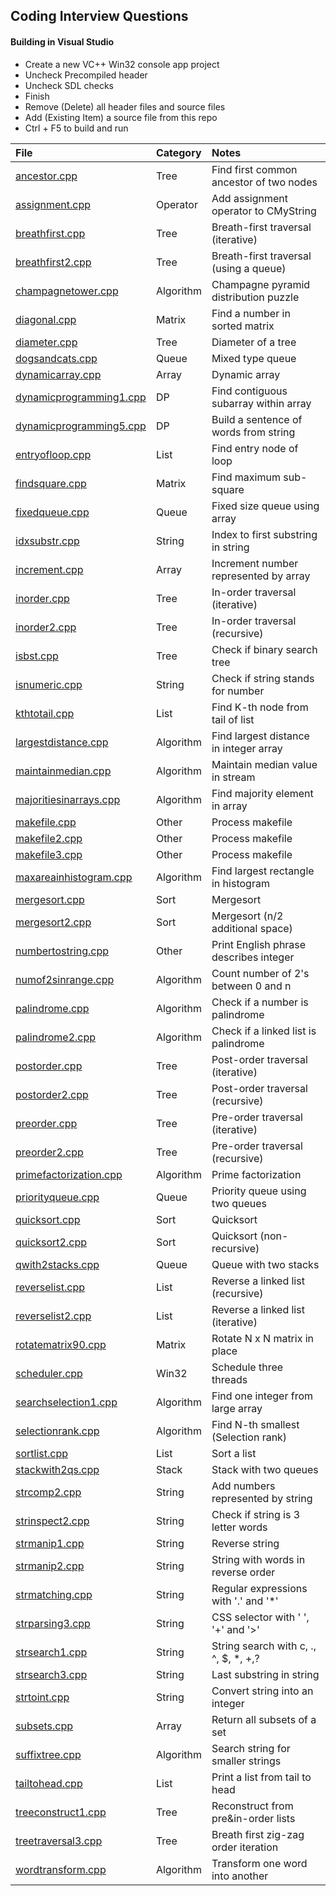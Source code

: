 ## Coding Interview Questions

#### Building in Visual Studio
- Create a new VC++ Win32 console app project
- Uncheck Precompiled header
- Uncheck SDL checks
- Finish
- Remove (Delete) all header files and source files
- Add (Existing Item) a source file from this repo
- Ctrl + F5 to build and run

File | Category | Notes
:--- | :------- | :----
[ancestor.cpp](src/ancestor.cpp) | Tree | Find first common ancestor of two nodes
[assignment.cpp](src/assignment.cpp) | Operator | Add assignment operator to CMyString
[breathfirst.cpp](src/breathfirst.cpp) | Tree | Breath-first traversal (iterative)
[breathfirst2.cpp](src/breathfirst2.cpp) | Tree | Breath-first traversal (using a queue)
[champagnetower.cpp](src/champagnetower.cpp) | Algorithm | Champagne pyramid distribution puzzle
[diagonal.cpp](src/diagonal.cpp) | Matrix | Find a number in sorted matrix
[diameter.cpp](src/diameter.cpp) | Tree | Diameter of a tree
[dogsandcats.cpp](src/dogsandcats.cpp) | Queue | Mixed type queue
[dynamicarray.cpp](src/dynamicarray.cpp) | Array | Dynamic array
[dynamicprogramming1.cpp](src/dynamicprogramming1.cpp) | DP | Find contiguous subarray within array
[dynamicprogramming5.cpp](src/dynamicprogramming5.cpp) | DP | Build a sentence of words from string
[entryofloop.cpp](src/entryofloop.cpp) | List | Find entry node of loop
[findsquare.cpp](src/findsquare.cpp) | Matrix | Find maximum sub-square
[fixedqueue.cpp](src/fixedqueue.cpp) | Queue | Fixed size queue using array
[idxsubstr.cpp](src/idxsubstr.cpp) | String | Index to first substring in string
[increment.cpp](src/increment.cpp) | Array | Increment number represented by array
[inorder.cpp](src/inorder.cpp) | Tree | In-order traversal (iterative)
[inorder2.cpp](src/inorder2.cpp) | Tree | In-order traversal (recursive)
[isbst.cpp](src/isbst.cpp) | Tree | Check if binary search tree
[isnumeric.cpp](src/isnumeric.cpp) | String | Check if string stands for number
[kthtotail.cpp](src/kthtotail.cpp) | List | Find K-th node from tail of list
[largestdistance.cpp](src/largestdistance.cpp) | Algorithm | Find largest distance in integer array
[maintainmedian.cpp](src/maintainmedian.cpp) | Algorithm | Maintain median value in stream
[majoritiesinarrays.cpp](src/majoritiesinarrays.cpp) | Algorithm | Find majority element in array
[makefile.cpp](src/makefile.cpp) | Other | Process makefile
[makefile2.cpp](src/makefile2.cpp) | Other | Process makefile
[makefile3.cpp](src/makefile3.cpp) | Other | Process makefile
[maxareainhistogram.cpp](src/maxareainhistogram.cpp) | Algorithm | Find largest rectangle in histogram
[mergesort.cpp](src/mergesort.cpp) | Sort | Mergesort
[mergesort2.cpp](src/mergesort2.cpp) | Sort | Mergesort (n/2 additional space)
[numbertostring.cpp](src/numbertostring.cpp) | Other | Print English phrase describes integer
[numof2sinrange.cpp](src/numof2sinrange.cpp) | Algorithm | Count number of 2's between 0 and n
[palindrome.cpp](src/palindrome.cpp) | Algorithm | Check if a number is palindrome
[palindrome2.cpp](src/palindrome2.cpp) | Algorithm | Check if a linked list is palindrome
[postorder.cpp](src/postorder.cpp) | Tree | Post-order traversal (iterative)
[postorder2.cpp](src/postorder2.cpp) | Tree | Post-order traversal (recursive)
[preorder.cpp](src/preorder.cpp) | Tree | Pre-order traversal (iterative)
[preorder2.cpp](src/preorder2.cpp) | Tree | Pre-order traversal (recursive)
[primefactorization.cpp](src/primefactorization.cpp) | Algorithm | Prime factorization
[priorityqueue.cpp](src/priorityqueue.cpp) | Queue | Priority queue using two queues
[quicksort.cpp](src/quicksort.cpp) | Sort | Quicksort
[quicksort2.cpp](src/quicksort2.cpp) | Sort | Quicksort (non-recursive)
[qwith2stacks.cpp](src/qwith2stacks.cpp) | Queue | Queue with two stacks
[reverselist.cpp](src/reverselist.cpp) | List | Reverse a linked list (recursive)
[reverselist2.cpp](src/reverselist2.cpp) | List | Reverse a linked list (iterative)
[rotatematrix90.cpp](src/rotatematrix90.cpp) | Matrix | Rotate N x N matrix in place
[scheduler.cpp](src/scheduler.cpp) | Win32 | Schedule three threads
[searchselection1.cpp](src/searchselection1.cpp) | Algorithm | Find one integer from large array
[selectionrank.cpp](src/selectionrank.cpp) | Algorithm | Find N-th smallest (Selection rank)
[sortlist.cpp](src/sortlist.cpp) | List | Sort a list
[stackwith2qs.cpp](src/stackwith2qs.cpp) | Stack | Stack with two queues
[strcomp2.cpp](src/strcomp2.cpp) | String | Add numbers represented by string
[strinspect2.cpp](src/strinspect2.cpp) | String | Check if string is 3 letter words
[strmanip1.cpp](src/strmanip1.cpp) | String | Reverse string
[strmanip2.cpp](src/strmanip2.cpp) | String | String with words in reverse order
[strmatching.cpp](src/strmatching.cpp) | String | Regular expressions with '.' and '*'
[strparsing3.cpp](src/strparsing3.cpp) | String | CSS selector with ' ', '+' and '>'
[strsearch1.cpp](src/strsearch1.cpp) | String | String search with c, ., ^, $, *, +,?
[strsearch3.cpp](src/strsearch3.cpp) | String | Last substring in string
[strtoint.cpp](src/strtoint.cpp) | String | Convert string into an integer
[subsets.cpp](src/subsets.cpp) | Array | Return all subsets of a set
[suffixtree.cpp](src/suffixtree.cpp) | Algorithm | Search string for smaller strings
[tailtohead.cpp](src/tailtohead.cpp) | List | Print a list from tail to head
[treeconstruct1.cpp](src/treeconstruct1.cpp) | Tree | Reconstruct from pre&in-order lists
[treetraversal3.cpp](src/treetraversal3.cpp) | Tree | Breath first zig-zag order iteration
[wordtransform.cpp](src/wordtransform.cpp) | Algorithm | Transform one word into another
